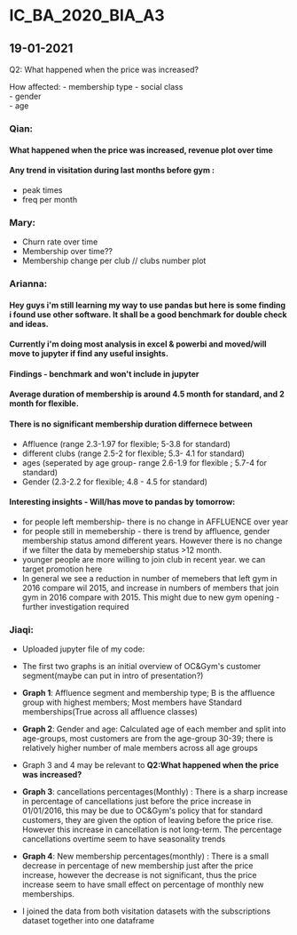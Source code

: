 # IC_BA_2020_BIA_A3

## 19-01-2021
Q2:  What happened when the price was increased?
                                                     
How affected: - membership type
              - social class  
              - gender  
              - age 


### Qian:
#### What happened when the price was increased, revenue plot over time
#### Any trend in visitation during last months before gym : 
* peak times  
* freq per month

###  Mary: 
* Churn rate over time  
* Membership over time??  
* Membership change per club  // clubs number plot 


### Arianna:
#### Hey guys i'm still learning my way to use pandas but here is some finding i found use other software. It shall be a good benchmark for double check and ideas. 
#### Currently i'm doing most analysis in excel & powerbi and moved/will move to jupyter if find any useful insights.

#### Findings - benchmark and won't include in jupyter
#### Average duration of membership is around 4.5 month for standard, and 2 month for flexible.
#### There is no significant membership duration differnece between 
* Affluence (range 2.3-1.97 for flexible; 5-3.8 for standard)
* different clubs (range 2.5-2 for flexible;  5.3- 4.1 for standard)
* ages (seperated by age group- range 2.6-1.9 for flexible ; 5.7-4 for standard)
* Gender (2.3-2.2 for flexible; 4.8 - 4.5 for standard)
                                                               
#### Interesting insights - Will/has move to pandas by tomorrow:
* for people left membership- there is no change in AFFLUENCE over year
* for people still in memebership - there is trend by affluence, gender membership status amond different years. However there is no change if we filter the data by memebership status >12 month.
*  younger people are more willing to join club in recent year. we can target promotion here 
* In general we see a reduction in number of memebers that left gym in 2016 compare wil 2015, and increase in numbers of members that join gym in 2016 compare with 2015. This might due to new gym opening - further investigation required
                                                       
                                                                                                 
### Jiaqi:
* Uploaded jupyter file of my code:
* The first two graphs is an initial overview of OC&Gym's customer segment(maybe can put in intro of presentation?)
* __Graph 1__: Affluence segment and membership type; B is the affluence group with highest members; Most members have Standard memberships(True across all affluence classes)
* __Graph 2__: Gender and age: Calculated age of each member and split into age-groups, most customers are from the age-group 30-39; there is relatively higher number of male members across all age groups

* Graph 3 and 4 may be relevant to __Q2:What happened when the price was increased?__
* __Graph 3__: cancellations percentages(Monthly) : There is a sharp increase in percentage of cancellations just before the price increase in 01/01/2016, this may be due to OC&Gym's policy that  for standard customers, they are given the option of leaving before the price rise. However this increase in cancellation is not long-term. The percentage cancellations overtime seem to have seasonality trends
* __Graph 4__: New membership percentages(monthly) : There is a small decrease in percentage of new membership just after the price increase, however the decrease is not significant, thus the price increase seem to have small effect on percentage of monthly new memberships.
* I joined the data from both visitation datasets with the subscriptions dataset together into one dataframe
